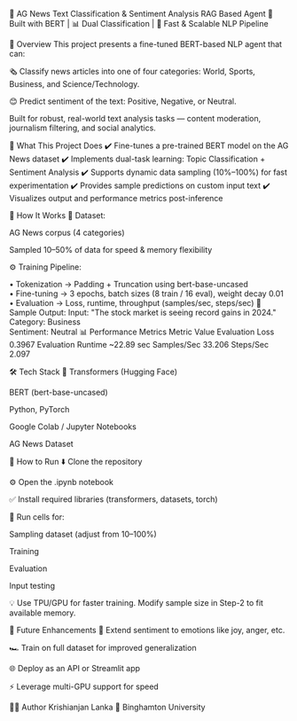 📰 AG News Text Classification & Sentiment Analysis RAG Based Agent
🤖 Built with BERT | 📊 Dual Classification | 🚀 Fast & Scalable NLP Pipeline

📌 Overview
This project presents a fine-tuned BERT-based NLP agent that can:

🗞️ Classify news articles into one of four categories: World, Sports, Business, and Science/Technology.

😊 Predict sentiment of the text: Positive, Negative, or Neutral.

Built for robust, real-world text analysis tasks — content moderation, journalism filtering, and social analytics.

🔧 What This Project Does
✔️ Fine-tunes a pre-trained BERT model on the AG News dataset
✔️ Implements dual-task learning: Topic Classification + Sentiment Analysis
✔️ Supports dynamic data sampling (10%–100%) for fast experimentation
✔️ Provides sample predictions on custom input text
✔️ Visualizes output and performance metrics post-inference

🧠 How It Works
📁 Dataset:

AG News corpus (4 categories)

Sampled 10–50% of data for speed & memory flexibility

⚙️ Training Pipeline:

• Tokenization → Padding + Truncation using bert-base-uncased  
• Fine-tuning → 3 epochs, batch sizes (8 train / 16 eval), weight decay 0.01  
• Evaluation → Loss, runtime, throughput (samples/sec, steps/sec)
🧪 Sample Output:
Input: "The stock market is seeing record gains in 2024."  
Category: Business  
Sentiment: Neutral
📊 Performance Metrics
Metric	Value
Evaluation Loss	0.3967
Evaluation Runtime	~22.89 sec
Samples/Sec	33.206
Steps/Sec	2.097

🛠️ Tech Stack
🤗 Transformers (Hugging Face)

BERT (bert-base-uncased)

Python, PyTorch

Google Colab / Jupyter Notebooks

AG News Dataset

🏁 How to Run
⬇️ Clone the repository

⚙️ Open the .ipynb notebook

✅ Install required libraries (transformers, datasets, torch)

🎯 Run cells for:

Sampling dataset (adjust from 10–100%)

Training

Evaluation

Input testing

💡 Use TPU/GPU for faster training. Modify sample size in Step-2 to fit available memory.

🎯 Future Enhancements
🧠 Extend sentiment to emotions like joy, anger, etc.

🏎️ Train on full dataset for improved generalization

🌐 Deploy as an API or Streamlit app

⚡ Leverage multi-GPU support for speed

👨‍💻 Author
Krishianjan Lanka
📍 Binghamton University
